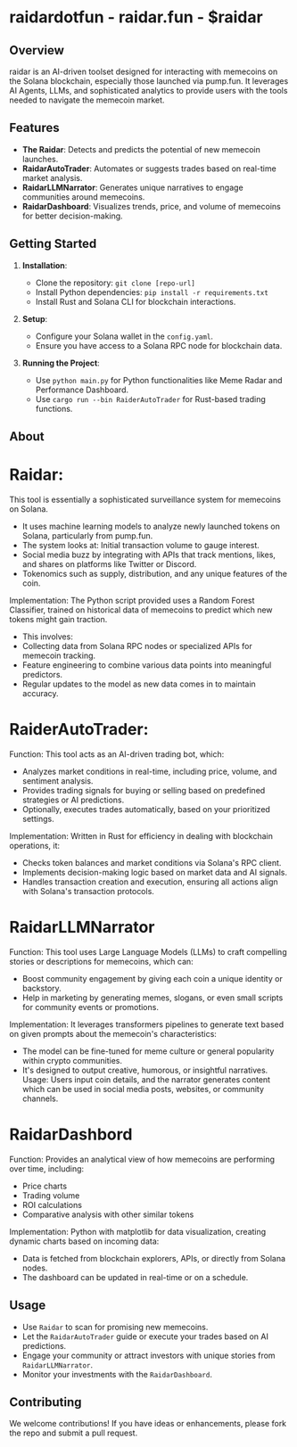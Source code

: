 # raidardotfun - raidar.fun - $raidar

## Overview
raidar is an AI-driven toolset designed for interacting with memecoins on the Solana blockchain, especially those launched via pump.fun. It leverages AI Agents, LLMs, and sophisticated analytics to provide users with the tools needed to navigate the memecoin market.

## Features

- **The Raidar**: Detects and predicts the potential of new memecoin launches.
- **RaidarAutoTrader**: Automates or suggests trades based on real-time market analysis.
- **RaidarLLMNarrator**: Generates unique narratives to engage communities around memecoins.
- **RaidarDashboard**: Visualizes trends, price, and volume of memecoins for better decision-making.

## Getting Started

1. **Installation**:
   - Clone the repository: `git clone [repo-url]`
   - Install Python dependencies: `pip install -r requirements.txt`
   - Install Rust and Solana CLI for blockchain interactions.

2. **Setup**:
   - Configure your Solana wallet in the `config.yaml`.
   - Ensure you have access to a Solana RPC node for blockchain data.

3. **Running the Project**:
   - Use `python main.py` for Python functionalities like Meme Radar and Performance Dashboard.
   - Use `cargo run --bin RaiderAutoTrader` for Rust-based trading functions.

## About

# Raidar:

This tool is essentially a sophisticated surveillance system for memecoins on Solana. 
- It uses machine learning models to analyze newly launched tokens on Solana, particularly from pump.fun.
- The system looks at: Initial transaction volume to gauge interest.
- Social media buzz by integrating with APIs that track mentions, likes, and shares on platforms like Twitter or Discord.
- Tokenomics such as supply, distribution, and any unique features of the coin.

Implementation: 
The Python script provided uses a Random Forest Classifier, 
trained on historical data of memecoins to predict which new tokens might gain traction. 
- This involves:
- Collecting data from Solana RPC nodes or specialized APIs for memecoin tracking.
- Feature engineering to combine various data points into meaningful predictors.
- Regular updates to the model as new data comes in to maintain accuracy.

# RaiderAutoTrader:

Function: This tool acts as an AI-driven trading bot, which:
- Analyzes market conditions in real-time, including price, volume, and sentiment analysis.
- Provides trading signals for buying or selling based on predefined strategies or AI predictions.
- Optionally, executes trades automatically, based on your prioritized settings.

Implementation:
Written in Rust for efficiency in dealing with blockchain operations, it:
- Checks token balances and market conditions via Solana's RPC client.
- Implements decision-making logic based on market data and AI signals.
- Handles transaction creation and execution, ensuring all actions align with Solana's transaction protocols.

# RaidarLLMNarrator

Function: This tool uses Large Language Models (LLMs) to craft compelling stories or descriptions for memecoins, which can:
- Boost community engagement by giving each coin a unique identity or backstory.
- Help in marketing by generating memes, slogans, or even small scripts for community events or promotions.

Implementation: 
It leverages transformers pipelines to generate text based on given prompts about the memecoin's characteristics:
- The model can be fine-tuned for meme culture or general popularity within crypto communities.
- It's designed to output creative, humorous, or insightful narratives.
Usage: 
Users input coin details, and the narrator generates content which can be used in social media posts, websites, 
or community channels.

# RaidarDashbord
Function: Provides an analytical view of how memecoins are performing over time, including:
- Price charts
- Trading volume
- ROI calculations
- Comparative analysis with other similar tokens

Implementation: 
Python with matplotlib for data visualization, creating dynamic charts based on incoming data:
- Data is fetched from blockchain explorers, APIs, or directly from Solana nodes.
- The dashboard can be updated in real-time or on a schedule.

## Usage
- Use `Raidar` to scan for promising new memecoins.
- Let the `RaidarAutoTrader` guide or execute your trades based on AI predictions.
- Engage your community or attract investors with unique stories from `RaidarLLMNarrator`.
- Monitor your investments with the `RaidarDashboard`.

## Contributing
We welcome contributions! If you have ideas or enhancements, please fork the repo and submit a pull request.

